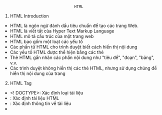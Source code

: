 									HTML
1. HTML Introduction
- HTML là ngôn ngữ đánh dấu tiêu chuẩn để tạo các trang Web.
- HTML là viết tắt của Hyper Text Markup Language
- HTML mô tả cấu trúc của một trang web
- HTML bao gồm một loạt các yếu tố
- Các phần tử HTML cho trình duyệt biết cách hiển thị nội dung
- Các yếu tố HTML được thể hiện bằng các thẻ
- Thẻ HTML gắn nhãn các phần nội dung như "tiêu đề", "đoạn", "bảng", v.v.
- Các trình duyệt không hiển thị các thẻ HTML, nhưng sử dụng chúng để hiển thị nội dung của trang
2. HTML Tag
- <! DOCTYPE>: Xác định loại tài liệu
- <html>: Xác định tài liệu HTML
- <head>: Xác định thông tin về tài liệu
- <title>: Xác định tiêu đề cho tài liệu
- <body>: Xác định phần thân của tài liệu
- <h1> đến <h6>: Xác định các tiêu đề HTML
- <p>: Xác địnhmột đoạn
- <br>: Chèn ngắt dòng đơn
- <hr>: Xác định thay đổi chủ đề trong nội dung
- <! --...-->: Xác định nhận xét
- <acronym>: Không được hỗ trợ trong HTML5. Sử dụng <abbr> thay thế. Xác định từ viết tắt
- <abbr>: Xác định tên viết tắt hoặc từ viết tắt
- <address>: Xác định thông tin liên hệ cho tác giả / chủ sở hữu của tài liệu / bài viết
- <b>: Xác định văn bản in đậm
- <bdi>: Cô lập một phần văn bản có thể được định dạng theo hướng khác với văn bản khác bên ngoài văn bản đó
- <bdo>: Ghi đè hướng văn bản hiện tại
- <big>: Không được hỗ trợ trong HTML5. Sử dụng CSS thay thế.Xác định văn bản lớn
- <blockquote>: Xác định một phần được trích dẫn từ một nguồn khác
- <centre>: Không được hỗ trợ trong HTML5. Sử dụng CSS thay thế. Xác định văn bản trung tâm
- <cite>: Xác định tiêu đề của tác phẩm
- <code>: Xác định một đoạn mã máy tính
- <del>: Xác định văn bản đã bị xóa khỏi tài liệu
- <dfn>: Đại diện cho trường hợp xác định của thuật ngữ
- <em>: Xác định văn bản nhấn mạnh
- <font>: Không được hỗ trợ trong HTML5. Sử dụng CSS thay thế. Xác định phông chữ, màu sắc và kích thước cho văn bản
- <i>: Xác định một phần văn bản bằng giọng nói hoặc tâm trạng thay thế
- <in>: Xác định văn bản đã được chèn vào tài liệu
- <kbd>: Xác định đầu vào bàn phím
- <mark>: Xác định văn bản được đánh dấu / tô sáng
- <meter>: Xác định phép đo vô hướng trong phạm vi đã biết (thước đo)
- <pre>: Xác định văn bản được định dạng sẵn
- <progress>: Thể hiện tiến trình của một nhiệm vụ
- <q>: Xác định một trích dẫn ngắn
- <rp>: Xác định nội dung hiển thị trong trình duyệt không hỗ trợ chú thích ruby
- <rt>: Xác định giải thích / phát âm các ký tự (đối với kiểu chữ Đông Á)
- <ruby>: Xác định chú thích ruby ​​(đối với kiểu chữ Đông Á)
- <s>: Xác định văn bản không còn đúng
- <samp>: Xác định đầu ra mẫu từ chương trình máy tính
- <small>: Xác định văn bản nhỏ hơn
- <strike>: Không được hỗ trợ trong HTML5. Sử dụng <del> hoặc <s> thay thế. Xác định văn bản gạch ngang
- <strong>: Xác định văn bản quan trọng
- <sub>: Xác định văn bản được đăng ký
- <sup>: Xác định văn bản siêu ký tự
- <template>: Xác định mẫu
- <time>: Xác định ngày / giờ
- <tt>: Không được hỗ trợ trong HTML5. Sử dụng CSS thay thế. Xác định văn bản teletype
- <u>: Xác định văn bản phải khác biệt so với văn bản thông thường
- <var>: Xác định một biến
- <wbr>: Xác định ngắt dòng có thể
3. HTML Tables
- Một bảng HTML được định nghĩa bằng thẻ <table>
-Mỗi hàng trong bảng được xác định bằng thẻ<tr>. Một tiêu đề bảng được xác định với thẻ <th> 
Theo mặc định, các tiêu đề bảng được in đậm và chính giữa. Một dữ liệu bảng/ô được xác định với thẻ <td>
- Các thẻ <td> phần tử là các thùng chứa dữ liệu của bảng.
Chúng có thể chứa tất cả các loại phần tử HTML, văn bản, hình ảnh, danh sách, bảng khác, vv
							CSS
1. Setup and Selectors
a. Setup
- Có 3 cách để sử dụng css
+ Cách 1: 
Example: <div style="background-color: blue">
+ Cách 2: 
Example:
<head> <style> div { background-color: blue } </style> <head>
+ Cách 3:
Example: <head> <link rel="stylesheet" href="../css.css"> </head>
b. Selector
- Bộ chọn CSS được sử dụng để "tìm" (hoặc chọn) các thành phần HTML mà bạn muốn tạo kiểu.
- Ta có thể chia các bộ chọn CSS thành năm loại:
+ Bộ chọn đơn giản (chọn thành phần dựa trên name, id, class)
Example: sử dụng id
	#anvi {
		color: red
	}
+ Bộ chọn kết hợp (chọn các yếu tố dựa trên mối quan hệ cụ thể giữa chúng)
Example: kết hợp
	div p, div > p, div + p, div ~ p {
		color: red;
	}
+ Bộ chọn lớp giả (chọn các thành phần dựa trên một trạng thái nhất định)
Một lớp giả được sử dụng để xác định trạng thái đặc biệt của một phần tử.
Example: P:hover, a:active, input:checked {
	background-color: red
}
+ Bộ chọn phần tử giả (chọn và định kiểu một phần của phần tử)
Example: p::after, p::before {
	color: red
}
+ Bộ chọn thuộc tính (chọn thành phần dựa trên giá trị thuộc tính hoặc thuộc tính)
Example: 
	a[target], input[type="text"] {
  		background-color: red
	}
- Bộ chọn phần tử css:
+ Bộ chọn phần tử chọn các phần tử HTML dựa trên tên phần tử.
Example:
	P {  color: red }//chọn phần tử chọn các phần tử HTML dựa trên tên phần tử.
	#cls {  color: red }//sử dụng thuộc tính id của một phần tử HTML để chọn một phần tử cụ thể.	
	.cls {  color: red }//chọn các thành phần HTML với thuộc tính lớp cụ thể.
	p.cls {  color: red }//chọn các thành phần HTML với thuộc tính lớp cụ thể.
	* {  color: red } //chọn tất cả các thành phần HTML trên trang.
	h1, h2, h3 {  color: red }//chọn tất cả các thành phần HTML có cùng định nghĩa kiểu.
2. CSS Visual Rules
- Để tạo kiểu cho phần tử HTML, bạn viết các khai báo CSS bên trong các CSS Selector.
Khai báo:
 -CSS bao gồm một thuộc tính (ví dụ: màu sắc, kích thước) và giá trị (ví dụ: màu xanh lam, 200px) 
Dấu hai chấm phân tách thuộc tính và giá trị và dấu chấm phẩy được sử dụng ở cuối.
Example:
	h1 {
  		font-family: Garamond;
	}
-Tất cả mọi thứ(CSS Selector và khai báo) được gọi là bộ quy tắc hoặc bộ quy tắc CSS.
3. Box Model(https://dev.to/helen8297/codecademy-css-3-the-box-model-454a)
-Một phần tử chiều cao và chiều rộng có thể được thay đổi bằng CSS. Sử dụng phương pháp này 
có nghĩa là phần tử sẽ giống nhau trên tất cả các thiết bị.
- Bao gồm(từ ngoài vào trong)
Margin -> boder -> padding -> content(with, height) <-- padding  <-- boder  <-- Margin 
4. CSS Display and Positioning(https://dev.to/helen8297/codecademy-css-5-display-and-positioning-3j4c)
- Đối với một trang web không có CSS, trình duyệt sẽ chỉ hiển thị các yếu tố từ trái sang phải 
và từ trên xuống dưới. Sử dụng CSS, bạn có thể định vị các yếu tố mà bạn thích chúng.
Position Property:
- Để bắt đầu, chúng ta có thể làm điều này với properties position, display, z-index, float and clear.
- Ta có thể thay đổi vị trí các yếu tố bằng cách thay đổi thuộc tính vị trí của nó. 
- Có bốn giá trị có thể cho thuộc tính:
+ static (đây là giá trị mặc định và chỉ có nghĩa là nó sẽ ở bên trái, vì vậy nó không thực sự cần được chỉ định)
+ relative
+ absolute
+ fixed
Z-Index:
- Ta có thể sử dụng thuộc tính chỉ mục z để nói về cơ bản phần tử nào sẽ nằm trên phần tử khác (chồng lấp)
- Z-Index không hoạt động trên các phần tử tĩnh, vì vậy bạn cần đặt vị trí thành tương đối (hoặc tuyệt đối hoặc cố định?)
- Số nguyên ta đặt Z-Index càng lớn, nó sẽ càng chuyển tiếp. Vì vậy, một phần tử có Z-Index là 2 sẽ chồng 
lấp lên một phần tử có Z-Index là 1.
Display Property:
- Các phần tử HTML trong lịch sử được phân loại thành các phần tử "block-level" hoặc các phần tử "inline". 
- Các phần tử inline là những phần tử chỉ chiếm không gian giới hạn bởi các thẻ xác định phần tử (vì vậy chúng 
không chiếm toàn bộ một dòng).
- Hiển thị mặc định cho một số thành phần là inline vì chúng chiếm quá ít không gian và chúng có thể chia sẻ 
một dòng với những người khác, vd. thẻ không cần cả một dòng riêng.
- Có ba giá trị cho thuộc tính hiển thị:
+ inline (các phần tử không chiếm toàn bộ một dòng, chúng hiển thị trong một dòng với các phần tử khác)
+ block (phần tử chiếm toàn bộ một đường ngang)
+ inline-block (Hiển thị inline-block kết hợp các tính năng của cả hai yếu tố inline và block 
Các thành phần inline-block có thể xuất hiện cạnh nhau và chúng tôi có thể chỉ định kích thước của 
chúng bằng các thuộc tính chiều rộng và chiều cao)
5. CSS Colors
- Color name được hỗ trợ bởi tất cả các trình duyệt.
- Tất cả các trình duyệt hiện đại đều hỗ trợ hơn 140 Color name.
Example:
	color: transparent;//Áp dụng một màu trong suốt cho văn bản. Các văn bản sẽ vẫn chiếm không gian cần thiết.
	color: red;//Ta có thể sử dụng một trong số hơn 140 tên màu .
	color: #05ffb0;//Ta có thể sử dụng mã màu thập lục phân .
	color: rgb(50, 115, 220);//Bạn có thể sử dụng mã màu rgb. Xác định màu theo RGB là sự kết hợp của 3 màu cơ bản: đỏ (Red), xanh lá cây (Green) và xanh dương (Blue)
	color: rgba(0, 0, 0, 0.5);//Giá trị màu RGBA là phần mở rộng của giá trị màu RGB với kênh alpha - chỉ định độ mờ cho màu.
	//Giá trị màu RGBA được chỉ định bằng: rgba (đỏ, lục, lam, alpha). Tham số alpha là một số trong khoảng 0,0 
	//(hoàn toàn trong suốt) và 1,0 (hoàn toàn mờ).
	color: hsl(14, 100%, 53%);//HSL là viết tắt của Hue, Saturation và Lightness.
	//Giá trị màu HSL được chỉ định bằng: hsl (màu sắc, độ bão hòa, độ sáng).
	//Hue là một độ trên bánh xe màu (từ 0 đến 360):
	//0 (hoặc 360) là màu đỏ
	//120 là màu xanh lá cây
	//240 là màu xanh
	//Độ bão hòa là một giá trị phần trăm: 100% là màu đầy đủ.
	//Độ nhẹ cũng là một tỷ lệ phần trăm; 0% là màu tối (màu đen) và 100% là màu trắng
	color: hsla(14, 100%, 53%, 0.6);
	//Giá trị màu HSLA là phần mở rộng của giá trị màu HSL với kênh alpha - chỉ định độ mờ cho màu.
	//Giá trị màu HSLA được chỉ định bằng: hsla (màu sắc, độ bão hòa, độ sáng, alpha), trong đó tham số alpha xác định độ mờ. 
	//Tham số alpha là một số trong khoảng 0,0 (hoàn toàn trong suốt) và 1,0 (hoàn toàn mờ).
- (https://www.w3schools.com/css/css3_colors.asp)
6. Typography(https://cssreference.io/typography/)
